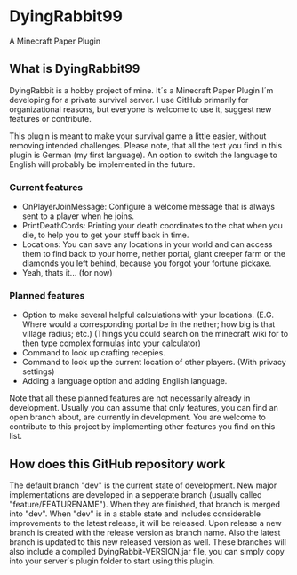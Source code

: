 # DyingRabbit99
A Minecraft Paper Plugin

## What is DyingRabbit99
DyingRabbit is a hobby project of mine. It´s a Minecraft Paper Plugin I´m developing for a private survival server. I use GitHub primarily for organizational reasons, but everyone is welcome to use it, suggest new features or contribute.

This plugin is meant to make your survival game a little easier, without removing intended challenges.
Please note, that all the text you find in this plugin is German (my first language). An option to switch the language to English will probably be implemented in the future.

### Current features
 - OnPlayerJoinMessage: Configure a welcome message that is always sent to a player when he joins.
 - PrintDeathCords: Printing your death coordinates to the chat when you die, to help you to get your stuff back in time.
 - Locations: You can save any locations in your world and can access them to find back to your home, nether portal, giant creeper farm or the diamonds you left behind, because you forgot your fortune pickaxe.
 - Yeah, thats it... (for now)

### Planned features
 - Option to make several helpful calculations with your locations. (E.G. Where would a corresponding portal be in the nether; how big is that village radius; etc.) (Things you could search on the minecraft wiki for to then type complex formulas into your calculator)
 - Command to look up crafting recepies.
 - Command to look up the current location of other players. (With privacy settings)
 - Adding a language option and adding English language.

Note that all these planned features are not necessarily already in development. Usually you can assume that only features, you can find an open branch about, are currently in development. You are welcome to contribute to this project by implementing other features you find on this list.

## How does this GitHub repository work
The default branch "dev" is the current state of development.
New major implementations are developed in a sepperate branch (usually called "feature/FEATURENAME"). When they are finished, that branch is merged into "dev".
When "dev" is in a stable state and includes considerable improvements to the latest release, it will be released.
Upon release a new branch is created with the release version as branch name. Also the latest branch is updated to this new released version as well. These branches will also include a compiled DyingRabbit-VERSION.jar file, you can simply copy into your server´s plugin folder to start using this plugin.
